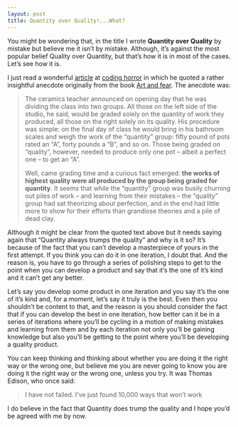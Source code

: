 ```yaml
---
layout: post
title: Quantity over Quality!...What?
---
```


You might be wondering that, in the title I wrote **Quantity over Quality** by mistake but believe me it isn’t by mistake. Although, it’s against the most popular belief Quality over Quantity, but that’s how it is in most of the cases. Let’s see how it is.

I just read a wonderful [article](http://blog.codinghorror.com/quantity-always-trumps-quality/) at [coding horror](http://codinghorror.com/) in which he quoted a rather insightful anecdote originally from the book [Art and fear](http://www.amazon.com/dp/0961454733/?tag=codihorr-20). The anecdote was:

>The ceramics teacher announced on opening day that he was dividing the class into two groups. All those on the left side of the studio, he said, would be graded solely on the quantity of work they produced, all those on the right solely on its quality. His procedure was simple: on the final day of class he would bring in his bathroom scales and weigh the work of the “quantity” group: fifty pound of pots rated an “A”, forty pounds a “B”, and so on. Those being graded on “quality”, however, needed to produce only one pot – albeit a perfect one – to get an “A”.
>
>Well, came grading time and a curious fact emerged: **the works of highest quality were all produced by the group being graded for quantity**. It seems that while the “quantity” group was busily churning out piles of work – and learning from their mistakes – the “quality” group had sat theorizing about perfection, and in the end had little more to show for their efforts than grandiose theories and a pile of dead clay.

Although it might be clear from the quoted text above but it needs saying again that “Quantity always trumps the quality” and why is it so? It’s because of the fact that you can’t develop a masterpiece of yours in the first attempt. If you think you can do it in one iteration, I doubt that. And the reason is, you have to go through a series of polishing steps to get to the point when you can develop a product and say that it’s the one of it’s kind and it can’t get any better.

Let’s say you develop some product in one iteration and you say it’s the one of it’s kind and, for a moment, let’s say it truly is the best. Even then you shouldn’t be content to that, and the reason is you should consider the fact that if you can develop the best in one iteration, how better can it be in a series of iterations where you’ll be cycling in a motion of making mistakes and learning from them and by each iteration not only you’ll be gaining knowledge but also you’ll be getting to the point where you’ll be developing a quality product.

You can keep thinking and thinking about whether you are doing it the right way or the wrong one, but believe me you are never going to know you are doing it the right way or the wrong one, unless you try. It was Thomas Edison, who once said:

>I have not failed. I’ve just found 10,000 ways that won’t work

I do believe in the fact that Quantity does trump the quality and I hope you’d be agreed with me by now.